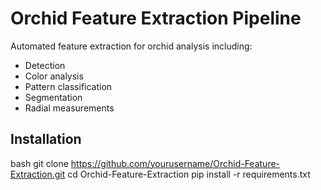 # Orchid Feature Extraction Pipeline

Automated feature extraction for orchid analysis including:
- Detection
- Color analysis
- Pattern classification
- Segmentation
- Radial measurements

## Installation
bash
git clone https://github.com/yourusername/Orchid-Feature-Extraction.git
cd Orchid-Feature-Extraction
pip install -r requirements.txt
